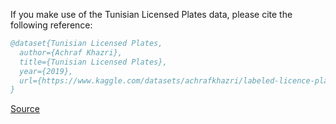 If you make use of the Tunisian Licensed Plates data, please cite the following reference:

``` bibtex 
@dataset{Tunisian Licensed Plates,
  author={Achraf Khazri},
  title={Tunisian Licensed Plates},
  year={2019},
  url={https://www.kaggle.com/datasets/achrafkhazri/labeled-licence-plates-dataset}
}
```

[Source](https://www.kaggle.com/datasets/achrafkhazri/labeled-licence-plates-dataset)